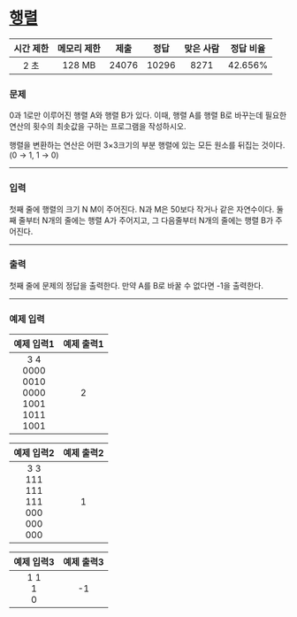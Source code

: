 # [행렬](https://www.acmicpc.net/problem/1080)

<div align = center>

| 시간 제한 | 메모리 제한 | 제출  | 정답  | 맞은 사람 | 정답 비율 |
| :-------: | :---------: | :---: | :---: | :-------: | :-------: |
|   2 초    |   128 MB    | 24076 | 10296 |   8271    |  42.656%  |

</div>

### 문제

0과 1로만 이루어진 행렬 A와 행렬 B가 있다. 이때, 행렬 A를 행렬 B로 바꾸는데 필요한 연산의 횟수의 최솟값을 구하는 프로그램을 작성하시오.

행렬을 변환하는 연산은 어떤 3×3크기의 부분 행렬에 있는 모든 원소를 뒤집는 것이다. (0 → 1, 1 → 0)

---

### 입력

첫째 줄에 행렬의 크기 N M이 주어진다. N과 M은 50보다 작거나 같은 자연수이다. 둘째 줄부터 N개의 줄에는 행렬 A가 주어지고, 그 다음줄부터 N개의 줄에는 행렬 B가 주어진다.

---

### 출력

첫째 줄에 문제의 정답을 출력한다. 만약 A를 B로 바꿀 수 없다면 -1을 출력한다.

---

### 예제 입력

|                        예제 입력1                         | 예제 출력1 |
| :-------------------------------------------------------: | :--------: |
| 3 4<br/>0000<br/>0010<br/>0000<br/>1001<br/>1011<br/>1001 |     2      |

|                     예제 입력2                      | 예제 출력2 |
| :-------------------------------------------------: | :--------: |
| 3 3<br/>111<br/>111<br/>111<br/>000<br/>000<br/>000 |     1      |

|   예제 입력3    | 예제 출력3 |
| :-------------: | :--------: |
| 1 1<br/>1<br/>0 |     -1     |
